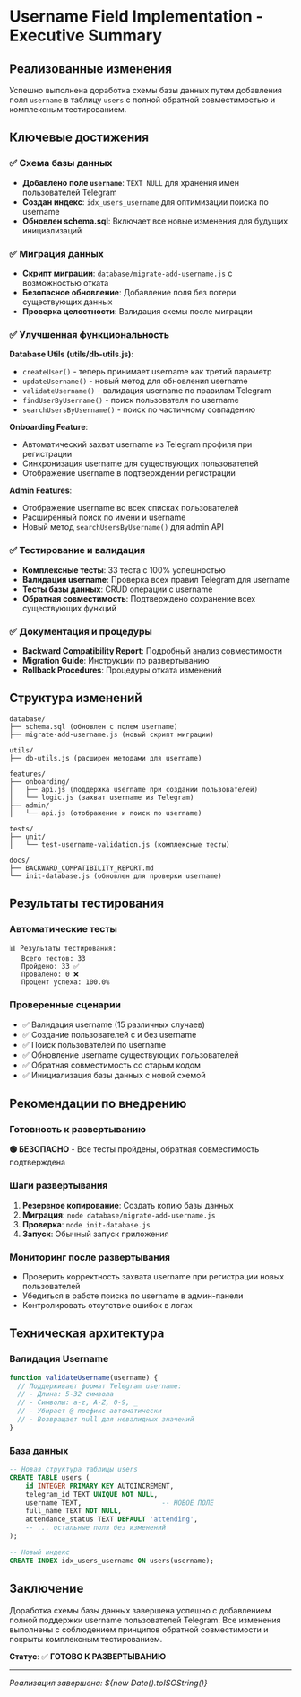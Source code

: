# Username Field Implementation - Executive Summary

## Реализованные изменения

Успешно выполнена доработка схемы базы данных путем добавления поля `username` в таблицу `users` с полной обратной совместимостью и комплексным тестированием.

## Ключевые достижения

### ✅ Схема базы данных
- **Добавлено поле `username`**: `TEXT NULL` для хранения имен пользователей Telegram
- **Создан индекс**: `idx_users_username` для оптимизации поиска по username
- **Обновлен schema.sql**: Включает все новые изменения для будущих инициализаций

### ✅ Миграция данных
- **Скрипт миграции**: `database/migrate-add-username.js` с возможностью отката
- **Безопасное обновление**: Добавление поля без потери существующих данных
- **Проверка целостности**: Валидация схемы после миграции

### ✅ Улучшенная функциональность
**Database Utils (utils/db-utils.js)**:
- `createUser()` - теперь принимает username как третий параметр
- `updateUsername()` - новый метод для обновления username
- `validateUsername()` - валидация username по правилам Telegram
- `findUserByUsername()` - поиск пользователя по username
- `searchUsersByUsername()` - поиск по частичному совпадению

**Onboarding Feature**:
- Автоматический захват username из Telegram профиля при регистрации
- Синхронизация username для существующих пользователей
- Отображение username в подтверждении регистрации

**Admin Features**:
- Отображение username во всех списках пользователей
- Расширенный поиск по имени и username
- Новый метод `searchUsersByUsername()` для admin API

### ✅ Тестирование и валидация
- **Комплексные тесты**: 33 теста с 100% успешностью
- **Валидация username**: Проверка всех правил Telegram для username
- **Тесты базы данных**: CRUD операции с username
- **Обратная совместимость**: Подтверждено сохранение всех существующих функций

### ✅ Документация и процедуры
- **Backward Compatibility Report**: Подробный анализ совместимости
- **Migration Guide**: Инструкции по развертыванию
- **Rollback Procedures**: Процедуры отката изменений

## Структура изменений

```
database/
├── schema.sql (обновлен с полем username)
├── migrate-add-username.js (новый скрипт миграции)

utils/
├── db-utils.js (расширен методами для username)

features/
├── onboarding/
│   ├── api.js (поддержка username при создании пользователей)
│   └── logic.js (захват username из Telegram)
├── admin/
│   └── api.js (отображение и поиск по username)

tests/
├── unit/
│   └── test-username-validation.js (комплексные тесты)

docs/
├── BACKWARD_COMPATIBILITY_REPORT.md
└── init-database.js (обновлен для проверки username)
```

## Результаты тестирования

### Автоматические тесты
```
📊 Результаты тестирования:
   Всего тестов: 33
   Пройдено: 33 ✅
   Провалено: 0 ❌
   Процент успеха: 100.0%
```

### Проверенные сценарии
- ✅ Валидация username (15 различных случаев)
- ✅ Создание пользователей с и без username
- ✅ Поиск пользователей по username
- ✅ Обновление username существующих пользователей
- ✅ Обратная совместимость со старым кодом
- ✅ Инициализация базы данных с новой схемой

## Рекомендации по внедрению

### Готовность к развертыванию
**🟢 БЕЗОПАСНО** - Все тесты пройдены, обратная совместимость подтверждена

### Шаги развертывания
1. **Резервное копирование**: Создать копию базы данных
2. **Миграция**: `node database/migrate-add-username.js`
3. **Проверка**: `node init-database.js`
4. **Запуск**: Обычный запуск приложения

### Мониторинг после развертывания
- Проверить корректность захвата username при регистрации новых пользователей
- Убедиться в работе поиска по username в админ-панели
- Контролировать отсутствие ошибок в логах

## Техническая архитектура

### Валидация Username
```javascript
function validateUsername(username) {
  // Поддерживает формат Telegram username:
  // - Длина: 5-32 символа
  // - Символы: a-z, A-Z, 0-9, _
  // - Убирает @ префикс автоматически
  // - Возвращает null для невалидных значений
}
```

### База данных
```sql
-- Новая структура таблицы users
CREATE TABLE users (
    id INTEGER PRIMARY KEY AUTOINCREMENT,
    telegram_id TEXT UNIQUE NOT NULL,
    username TEXT,                    -- НОВОЕ ПОЛЕ
    full_name TEXT NOT NULL,
    attendance_status TEXT DEFAULT 'attending',
    -- ... остальные поля без изменений
);

-- Новый индекс
CREATE INDEX idx_users_username ON users(username);
```

## Заключение

Доработка схемы базы данных завершена успешно с добавлением полной поддержки username пользователей Telegram. Все изменения выполнены с соблюдением принципов обратной совместимости и покрыты комплексным тестированием.

**Статус**: ✅ **ГОТОВО К РАЗВЕРТЫВАНИЮ**

---
*Реализация завершена: ${new Date().toISOString()}*